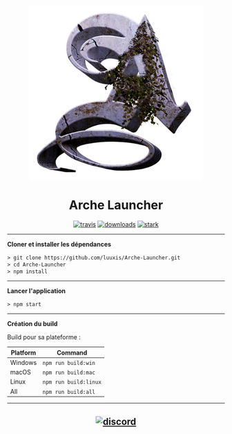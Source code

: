 <p align="center"><img src="./app/assets/images/icon/icon.png" width="80%" height="80%" alt="Arche"></p>

<h1 align="center">Arche Launcher</h1>


[<p align="center">
<img src="https://img.shields.io/badge/build-stable-orange.svg?style=for-the-badge" alt="travis">](https://github.com/luuxis/launcher/releases) [<img src="https://img.shields.io/badge/version-v1.0.1%20alpha03-orange.svg?style=for-the-badge" alt="downloads">](https://github.com/luuxis/launcher/releases) [<img src="https://img.shields.io/badge/plateforme-win,%20mac,%20linux-blue.svg?style=for-the-badge"  height="28px" alt="stark">](https://github.com/luuxis/launcher/releases) </p>


---

**Cloner et installer les dépendances**

```console
> git clone https://github.com/luuxis/Arche-Launcher.git
> cd Arche-Launcher
> npm install
```

---

**Lancer l'application**

```console
> npm start
```
---

**Création du build**

Build pour sa plateforme :

| Platform    | Command              |
| ----------- | -------------------- |
| Windows  | `npm run build:win`   |
| macOS    | `npm run build:mac`   |
| Linux    | `npm run build:linux` |
| All    | `npm run build:all` |

---


[<p align="center"><img src="https://discordapp.com/api/guilds/819729377650278420/embed.png?style=banner4" alt="discord">](https://discord.gg/X54Qb9em9Y) 
---


[releases]: https://github.com/luuxis/launcher/releases 'releases'
[build]: https://github.com/luuxis/launcher/releases 'build'


